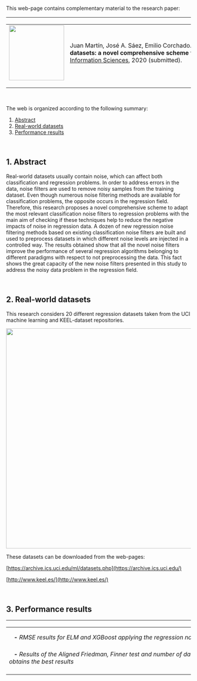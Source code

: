 <br>

This web-page contains complementary material to the research paper:

| <a href="#img1"><img src="bannercolor.jpg" width="100" height="10"></a>| <a href="#img1"><img src="bannercolor.jpg" width="750" height="10"></a>|
|:---|:---|
|<a href="#img1"><img src="icon-research.jpg" width="150"></a>|Juan Martín, José A. Sáez, Emilio Corchado. **Analyzing the problem of noisy data in regression datasets: a novel comprehensive scheme to adapt noise filters from the classification field**. [Information Sciences](https://www.journals.elsevier.com/information-sciences), 2020 (submitted).|
| <a href="#img1"><img src="bannercolor.jpg" width="100" height="10"></a>| <a href="#img1"><img src="bannercolor.jpg" width="750" height="10"></a>|

<br>

The web is organized according to the following summary:

1. [Abstract](#Abstract)
2. [Real-world datasets](#Datasets)
3. [Performance results](#Performance)

<br>
 
## <a name="Abstract"></a> 1. Abstract
Real-world datasets usually contain noise, which can affect both classification and regression problems. In order to address errors in the data, noise filters are used to remove noisy samples from the training dataset. Even though numerous noise filtering methods are available for classification problems, the opposite occurs in the regression field. Therefore, this research proposes a novel comprehensive scheme to adapt the most relevant classification noise filters to regression problems with the main aim of checking if these techniques help to reduce the negative impacts of noise in regression data. A dozen of new regression noise filtering methods based on existing classification noise filters are built and used to preprocess datasets in which different noise levels are injected in a controlled way. The results obtained show that all the novel noise filters improve the performance of several regression algorithms belonging to different paradigms with respect to not preprocessing the data. This fact shows the great capacity of the new noise filters presented in this study to address the noisy data problem in the regression field.

<br>
 
## <a name="Datasets"></a> 2. Real-world datasets
This research considers 20 different regression datasets taken from the UCI machine learning and KEEL-dataset repositories.

<center>
<a href="#img2"><img src="sb-datasets.png" width="600"></a>
</center>

These datasets can be downloaded from the web-pages:

[https://archive.ics.uci.edu/ml/datasets.php](https://archive.ics.uci.edu/)

[http://www.keel.es/](http://www.keel.es/)

<br>

## <a name="Performance"></a> 3. Performance results

|<a href="#img1"><img src="bannercolor.jpg" width="750" height="10"></a>|<a href="#img1"><img src="bannercolor.jpg" width="100" height="10"></a>|
|:---|:---:|
|&nbsp;&nbsp;&nbsp;**-** *RMSE results for ELM and XGBoost applying the regression noise filters.* | [<img src="icon-excel.png" width="50">](https://raw.github.com/juanmartinsantos/et0stacking/master/docs/RMSE_ELM_XGBoost.xls)|
|&nbsp;&nbsp;&nbsp;**-** *Results of the Aligned Friedman, Finner test and number of datasets in which each method obtains the best results* | [<img src="icon-excel.png" width="50">](https://raw.github.com/juanmartinsantos/et0stacking/master/docs/friedmas_finner_ELM_XGBoost.xls)|
|<a href="#img1"><img src="bannercolor.jpg" width="750" height="10"></a>|<a href="#img1"><img src="bannercolor.jpg" width="100" height="10"></a>|
